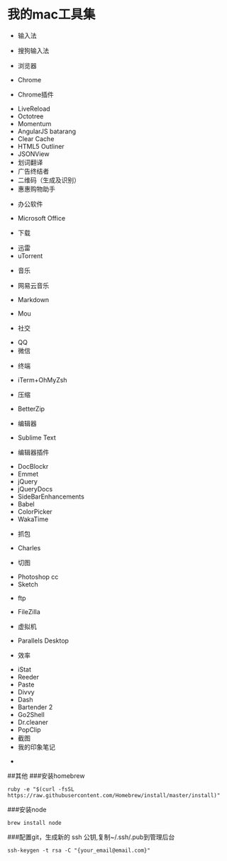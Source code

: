 # 我的mac工具集


- 输入法
 + 搜狗输入法
- 浏览器
 + Chrome
- Chrome插件
 + LiveReload
 + Octotree
 + Momentum
 + AngularJS batarang
 + Clear Cache
 + HTML5 Outliner
 + JSONView
 + 划词翻译
 + 广告终结者
 + 二维码（生成及识别）
 + 惠惠购物助手
- 办公软件
 + Microsoft Office
- 下载
 + 迅雷
 + uTorrent
- 音乐
 + 网易云音乐
- Markdown
 + Mou
- 社交
 + QQ
 + 微信
- 终端
 + iTerm+OhMyZsh
- 压缩
 + BetterZip
- 编辑器
 + Sublime Text
- 编辑器插件
 + DocBlockr
 + Emmet
 + jQuery
 + jQueryDocs
 + SideBarEnhancements
 + Babel
 + ColorPicker
 + WakaTime
- 抓包
 + Charles
- 切图
 + Photoshop cc
 + Sketch
- ftp
 + FileZilla
- 虚拟机
 + Parallels Desktop
- 效率
 + iStat
 + Reeder
 + Paste
 + Divvy
 + Dash
 + Bartender 2
 + Go2Shell
 + Dr.cleaner
 + PopClip
 + 截图
 + 我的印象笔记
- 

##其他
###安装homebrew
```code
ruby -e "$(curl -fsSL https://raw.githubusercontent.com/Homebrew/install/master/install)"
```
###安装node
```code
brew install node
```
###配置git，生成新的 ssh 公钥,复制~/.ssh/.pub到管理后台
```code
ssh-keygen -t rsa -C "{your_email@email.com}"
```
